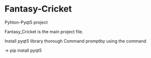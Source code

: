 # Fantasy-Cricket

Pyhton-Pyqt5 project

Fantasy_Cricket is the main project file.

Install pyqt5 library thorough Command promptby using the command

-> pip install pyqt5

